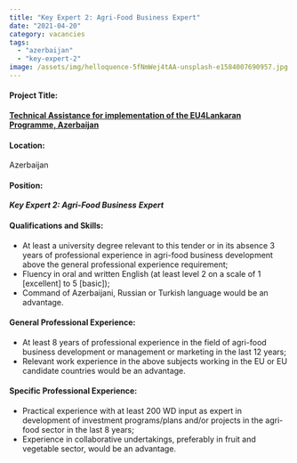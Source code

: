 ```yaml
---
title: "Key Expert 2: Agri-Food Business Expert"
date: "2021-04-20"
category: vacancies
tags: 
  - "azerbaijan"
  - "key-expert-2"
image: /assets/img/helloquence-5fNmWej4tAA-unsplash-e1584007690957.jpg
---
```

#### Project Title:

**[Technical Assistance for implementation of the EU4Lankaran Programme, Azerbaijan](https://epm.lv/shortlist-eu4lankaran-azerbaijan/)**

#### Location:

Azerbaijan

#### Position:

**_Key Expert 2: Agri-Food Business_** **_Expert_**

#### Qualifications and Skills:

- At least a university degree relevant to this tender or in its absence 3 years of professional experience in agri-food business development above the general professional experience requirement;
- Fluency in oral and written English (at least level 2 on a scale of 1 \[excellent\] to 5 \[basic\]);
- Command of Azerbaijani, Russian or Turkish language would be an advantage.

#### General Professional Experience:

- At least 8 years of professional experience in the field of agri-food business development or management or marketing in the last 12 years;
- Relevant work experience in the above subjects working in the EU or EU candidate countries would be an advantage.

#### Specific Professional Experience:

- Practical experience with at least 200 WD input as expert in development of investment programs/plans and/or projects in the agri-food sector in the last 8 years;
- Experience in collaborative undertakings, preferably in fruit and vegetable sector, would be an advantage.
